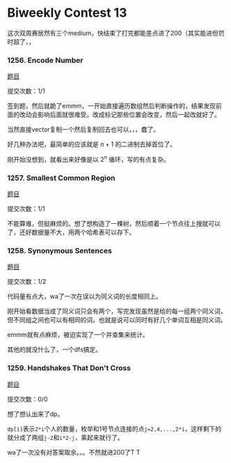 # Biweekly Contest 13

这次双周赛居然有三个medium，快结束了打完都能差点进了200（其实能进但罚时超了，，



### 1256. Encode Number 

[题目](https://leetcode.com/contest/biweekly-contest-13/problems/encode-number/)

提交次数：1/1

签到题，然后就跪了emmm，一开始直接遍历数组然后判断操作的，结果发现前面的改动会影响后面就很难受。改成标记那些位置会改变，然后一起改就好了。

当然直接vector复制一个然后复制回去也可以，，，蠢了。

好几种办法吧，最简单的应该就是 $n+1$ 的二进制去掉首位了。

刚开始没想到，就看出来好像是以 $2^n$ 循环，写的有点复杂。



### 1257. Smallest Common Region 

[题目](https://leetcode.com/contest/biweekly-contest-13/problems/smallest-common-region/)

提交次数：1/1

不能算难，但挺麻烦的。想了想构造了一棵树，然后顺着一个节点往上搜就可以了，还好数据量不大，用两个哈希表可以存下。



### 1258. Synonymous Sentences 

[题目](https://leetcode.com/contest/biweekly-contest-13/problems/synonymous-sentences/)

提交次数：1/2

代码量有点大，wa了一次在误以为同义词的长度相同上。

刚开始看数据当成了同义词只会有两个，写完发现虽然是给的每一组两个同义词，但不同组之间也可以有相同的词，也就是说可以同时有好几个单词互相是同义词。

emmm就有点麻烦，被迫实现了一个并查集来统计。

其他的就没什么了，一个dfs搞定。



### 1259. Handshakes That Don't Cross 

[题目](https://leetcode.com/contest/biweekly-contest-13/problems/handshakes-that-dont-cross/)

提交次数：0/0

想了想认出来了dp。

`dp[i]`表示`2*i`个人的数量，枚举和1号节点连接的点`j=2,4,...,2*i`，这样剩下的就分成了两组`j-2`和`i*2-j`，乘起来就行了。

wa了一次没有对答案取余。。。不然就进200了T T

